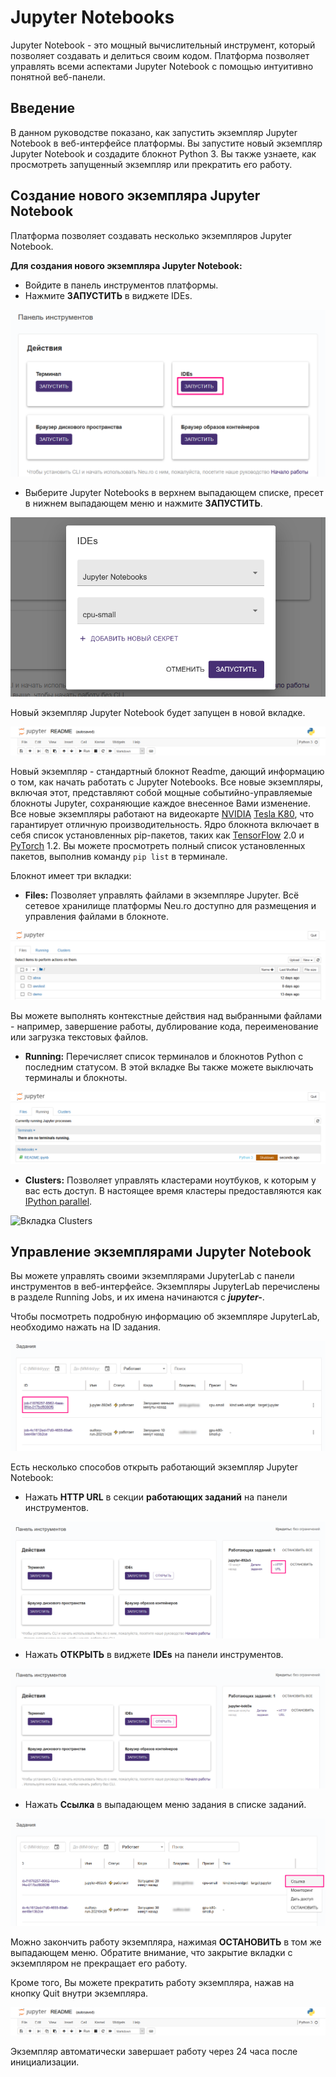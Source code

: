 # Jupyter Notebooks

Jupyter Notebook - это мощный вычислительный инструмент, который позволяет создавать и делиться своим кодом. Платформа позволяет управлять всеми аспектами Jupyter Notebook с помощью интуитивно понятной веб-панели.

## Введение

В данном руководстве показано, как запустить экземпляр Jupyter Notebook в веб-интерфейсе платформы. Вы запустите новый экземпляр Jupyter Notebook и создадите блокнот Python 3. Вы также узнаете, как просмотреть запущенный экземпляр или прекратить его работу.

## Создание нового экземпляра Jupyter Notebook

Платформа позволяет создавать несколько экземпляров Jupyter Notebook.

**Для создания нового экземпляра Jupyter Notebook:**

* Войдите в панель инструментов платформы.
* Нажмите **ЗАПУСТИТЬ** в виджете IDEs.

![](<../../.gitbook/assets/image (175).png>)

* Выберите Jupyter Notebooks в верхнем выпадающем списке, пресет в нижнем выпадающем меню и нажмите **ЗАПУСТИТЬ**.

![](<../../.gitbook/assets/image (53).png>)

Новый экземпляр Jupyter Notebook будет запущен в новой вкладке.

![](<../../.gitbook/assets/zobrazhennya (28).png>)

Новый экземпляр - стандартный блокнот Readme, дающий информацию о том, как начать работать с Jupyter Notebooks. Все новые экземпляры, включая этот, представляют собой мощные событийно-управляемые блокноты Jupyter, сохраняющие каждое внесенное Вами изменение. Все новые экземпляры работают на видеокарте [NVIDIA](https://www.nvidia.com/en-gb/data-center/tesla-k80/) [Tesla K80](https://www.nvidia.com/en-gb/data-center/tesla-k80/), что гарантирует отличную производительность. Ядро блокнота включает в себя список установленных pip-пакетов, таких как [TensorFlow](https://www.tensorflow.org) 2.0 и [PyTorch](https://pytorch.org) 1.2. Вы можете просмотреть полный список установленных пакетов, выполнив команду `pip list` в терминале.

Блокнот имеет три вкладки:

* **Files:** Позволяет управлять файлами в экземпляре Jupyter. Всё сетевое хранилище платформы Neu.ro доступно для размещения и управления файлами в блокноте.

![Вкладка Files](<../../.gitbook/assets/image (34) (1).png>)

Вы можете выполнять контекстные действия над выбранными файлами - например, завершение работы, дублирование кода, переименование или загрузка текстовых файлов.

* **Running:** Перечисляет список терминалов и блокнотов Python с последним статусом. В этой вкладке Вы также можете выключать терминалы и блокноты.

![Вкладка Running](<../../.gitbook/assets/image (47) (1).png>)

* **Clusters:** Позволяет управлять кластерами ноутбуков, к которым у вас есть доступ. В настоящее время кластеры предоставляются как [IPython parallel](https://github.com/ipython/ipyparallel).

![Вкладка Clusters](../../.gitbook/assets/Jupyter\_Clusters.jpg)

## Управление экземплярами Jupyter Notebook

Вы можете управлять своими экземплярами JupyterLab с панели инструментов в веб-интерфейсе. Экземпляры JupyterLab перечислены в разделе Running Jobs, и их имена начинаются с _**jupyter-**_.

Чтобы посмотреть подробную информацию об экземпляре JupyterLab, необходимо нажать на ID задания.

![](<../../.gitbook/assets/image (190).png>)

Есть несколько способов открыть работающий экземпляр Jupyter Notebook:

* Нажать **HTTP URL** в секции **работающих заданий** на панели инструментов.

![](<../../.gitbook/assets/image (185).png>)

* Нажать **ОТКРЫТЬ** в виджете **IDEs** на панели инструментов.

![](<../../.gitbook/assets/image (192).png>)

* Нажать **Ссылка** в выпадающем меню задания в списке заданий.

![](<../../.gitbook/assets/image (174).png>)

Можно закончить работу экземпляра, нажимая **ОСТАНОВИТЬ** в том же выпадающем меню. Обратите внимание, что закрытие вкладки с экземпляром не прекращает его работу.

Кроме того, Вы можете прекратить работу экземпляра, нажав на кнопку Quit внутри экземпляра.

![](<../../.gitbook/assets/image (20).png>)

Экземпляр автоматически завершает работу через 24 часа после инициализации.
